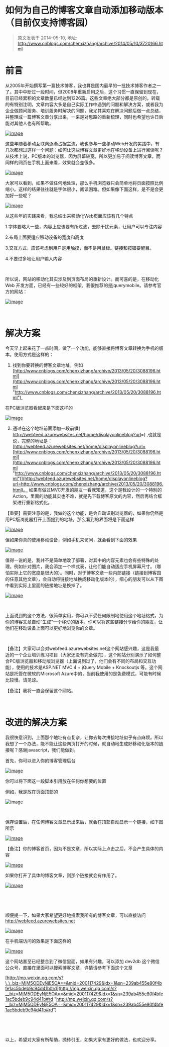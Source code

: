 # 如何为自己的博客文章自动添加移动版本（目前仅支持博客园） 
> 原文发表于 2014-05-10, 地址: http://www.cnblogs.com/chenxizhang/archive/2014/05/10/3720166.html 


前言
==

 从2005年开始撰写第一篇技术博客，我也算是国内最早的一批技术博客作者之一了。其中中断过一段时间，但2008年重新启用之后，这个习惯一直保留到现在，目前已经累积的文章数量已经达到1226篇。这些文章绝大部分都是原创的，转载的有特别注明，文章内容大多是自己实际工作中遇到的问题和解决方案，或者我为企业做顾问服务、培训服务时解决的问题，我尤其喜欢在解决问题后做一点总结，并整理成一篇博客文章分享出来，一来是对思路的重新梳理，同时也希望也许日后能对其他人也有所帮助。

 [![image](http://images.cnitblog.com/blog/9072/201405/101048270735572.png "image")](http://images.cnitblog.com/blog/9072/201405/101048248704699.png)

 这些年随着移动互联网逐渐占据主流，我也参与一些移动Web开发的实践中，有几次都想过这样一个问题：如何让这些博客文章更好地在移动设备上进行阅读呢？从技术上说，PC版本的浏览器，因为屏幕较宽，所以更加易于阅读博客文章，而同样的网页在手机上面来看，效果就会差很多。

 [![image](http://images.cnitblog.com/blog/9072/201405/101048294179487.png "image")](http://images.cnitblog.com/blog/9072/201405/101048281514002.png)

 大家可以看到，如果不做任何地处理，那么手机浏览器只会简单地将页面按照比例缩小。这样的结果往往就是字体很小，阅读困难。但如果像下面这样，是不是会更加好一些呢？

 [![image](http://images.cnitblog.com/blog/9072/201405/101048316352834.png "image")](http://images.cnitblog.com/blog/9072/201405/101048303079860.png)

 从这些年的实践来看，我总结出来移动化Web页面应该有几个特点

 1.字体要略大一些，内容上应该要有所过滤，去除干扰元素，让用户可以专注内容

 2.布局上面要适应移动设备的宽度和高度

 3.交互方式，应该考虑到用户是用触摸，而不是用鼠标。链接和按钮要醒目。

 4.不要过多地让用户输入内容

  

 所以说，网站的移动化其实涉及到页面布局的重新设计。而可喜的是，在移动化Web 开发方面，已经有一些较好的框架。我很推荐的是jquerymobile。请参考官方的网站：

 [![image](http://images.cnitblog.com/blog/9072/201405/101048348702421.png "image")](http://images.cnitblog.com/blog/9072/201405/101048326671548.png)

  

 解决方案
====

 今天早上起来花了一点时间，做了一个功能，能够直接将博客文章转换为手机的版本。使用方式是这样的：

 1. 找到你要转换的博客文章地址，例如 [http://www.cnblogs.com/chenxizhang/archive/2013/05/20/3088196.html](http://www.cnblogs.com/chenxizhang/archive/2013/05/20/3088196.html "http://www.cnblogs.com/chenxizhang/archive/2013/05/20/3088196.html") 

 在PC版浏览器看起来是下面这样的

 [![image](http://images.cnitblog.com/blog/9072/201405/101048374175865.png "image")](http://images.cnitblog.com/blog/9072/201405/101048357768564.png)

 2. 通过在这个地址前面添加一段前缀( <http://webfeed.azurewebsites.net/home/displayonlineblog?url>=) ,也就是说，完整的地址是：[http://webfeed.azurewebsites.net/home/displayonlineblog?url=[http://www.cnblogs.com/chenxizhang/archive/2013/05/20/3088196.html](http://www.cnblogs.com/chenxizhang/archive/2013/05/20/3088196.html "http://www.cnblogs.com/chenxizhang/archive/2013/05/20/3088196.html")](http://webfeed.azurewebsites.net/home/displayonlineblog?url=http://www.cnblogs.com/chenxizhang/archive/2013/05/20/3088196.html)。 如果有做过MVC开发的朋友一看就知道，这个是我设计的一个特别的Action。里面的功能其实也不难，就是先下载博客原文的内容，然后再结合框架进行重新格式化。

 【重要】需要注意的是，我做的这个功能，是会自动识别浏览器的，如果你仍然是用PC版浏览器打开上面提到的地址，那么看到的界面将是下面这样

 [![image](http://images.cnitblog.com/blog/9072/201405/101048391673666.png "image")](http://images.cnitblog.com/blog/9072/201405/101048383541253.png)

 但如果你真的使用移动设备，例如手机来访问，就会看到下面的效果

 [![image](http://images.cnitblog.com/blog/9072/201405/101048406985168.png "image")](http://images.cnitblog.com/blog/9072/201405/101048400574040.png)

 值得一说的是，我并不是简单地改了部署，对其中的内容元素也会有些特殊的处理。例如针对图片，我会添加一个样式表，让他们能自动适应手机屏幕尺寸。（哪怕实际上它的宽度是很大的）。同时，对于博客文章一些内部链接（链接到博客园的任意其他文章），会自动将链接地址换成移动化版本的），细心的朋友可以从下图中看到实际上里面的链接地址是换掉了。

 [![image](http://images.cnitblog.com/blog/9072/201405/101048420883627.png "image")](http://images.cnitblog.com/blog/9072/201405/101048412134727.png)

  

 上面说到的这个方法，很简单实用，你可以不受任何限制地使用这个地址格式，为你的博客文章自动“生成”一个移动的版本，你可以将这些链接分享给你的朋友，让他们在移动设备上面可以更好地浏览你的文章。

  

 【备注】大家可以会对webfeed.azurewebsites.net这个网站感兴趣，这是我最近的一个企业培训练习项目（大家还没有完全做完），这个网站分别演示了如何整合PC版浏览器和移动版浏览器（上面说到过了，他们会有不同的布局和交互功能），使用的技术是ASP.NET MVC 4 + jQuery Mobile + Knockoutjs 等。这个网站是托管在微软的Microsoft Azure中的，当前我使用的是免费模式，可能有时候比较慢。请见谅。

 【备注】我将一直会保留这个网站。

  

 改进的解决方案
=======

 我很快意识到，上面那个地址有点复杂，让你去每次拼接地址似乎有点麻烦。所以我想了一个办法，能不能让这些网页打开的时候，就自动地生成好移动化版本的链接呢？感谢javascript，我们能做到。

 首先，你可以进入你的博客管理后台

 [![image](http://images.cnitblog.com/blog/9072/201405/101048429481056.png "image")](http://images.cnitblog.com/blog/9072/201405/101048424634442.png)

 你可以将下面这一段脚本引用放在任何你想要的位置

 <script src="<http://webfeed.azurewebsites.net/mobilelink.js">></script>

 例如，我是放在页面顶部的

 [![image](http://images.cnitblog.com/blog/9072/201405/101048439637700.png "image")](http://images.cnitblog.com/blog/9072/201405/101048432136071.png)

  

 保存设置后，在任何博客文章显示出来后，就会在顶部自动显示一个链接，如下图所示

 [![image](http://images.cnitblog.com/blog/9072/201405/101048444792557.png "image")](http://images.cnitblog.com/blog/9072/201405/101048442454785.png)

 【备注】你的博客首页，因为不是文章，所以实际上点击之后，不会产生具体的内容

 [![image](http://images.cnitblog.com/blog/9072/201405/101048453858700.png "image")](http://images.cnitblog.com/blog/9072/201405/101048449633872.png)

 如果你打开了具体的博客文章，则那个链接就会有作用了。

 [![image](http://images.cnitblog.com/blog/9072/201405/101048487455559.png "image")](http://images.cnitblog.com/blog/9072/201405/101048467131674.png)

  

  

 顺便提一下，如果大家希望更好地搜索我所有的博客文章，可以直接访问<http://webfeed.azurewebsites.net> 

 [![image](http://images.cnitblog.com/blog/9072/201405/101048508381634.png "image")](http://images.cnitblog.com/blog/9072/201405/101048493079132.png)

 在手机端访问的效果是下面这样的

 [![image](http://images.cnitblog.com/blog/9072/201405/101048515731791.png "image")](http://images.cnitblog.com/blog/9072/201405/101048512132449.png)

 这个网站甚至已经整合到了微信里面，如果有兴趣，可以添加 dev2db 这个微信公众号，直接在里面可以搜索博客文章，详情请参考下面这个文章

 [http://mp.weixin.qq.com/s?\_\_biz=MjM5ODEyNjE5OA==&mid=200117429&idx=1&sn=239ab455e80f4bfe1ac5bdeb9c94d41b#rd](http://mp.weixin.qq.com/s?__biz=MjM5ODEyNjE5OA==&mid=200117429&idx=1&sn=239ab455e80f4bfe1ac5bdeb9c94d41b#rd "http://mp.weixin.qq.com/s?__biz=MjM5ODEyNjE5OA==&mid=200117429&idx=1&sn=239ab455e80f4bfe1ac5bdeb9c94d41b#rd")

  

  

 以上，希望对大家有所帮助，抛砖引玉，如果大家有更好的做法，也欢迎分享。


